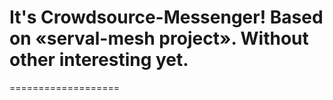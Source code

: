 # It's Crowdsource-Messenger! Based on «serval-mesh project». Without other interesting yet.
===================
